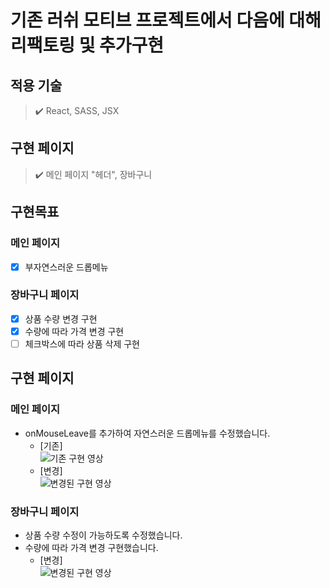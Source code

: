# 기존 러쉬 모티브 프로젝트에서 다음에 대해 리팩토링 및 추가구현

## 적용 기술
> ✔️ React, SASS, JSX

## 구현 페이지
> ✔️ 메인 페이지 "헤더", 장바구니

## 구현목표
### 메인 페이지
   - [x] 부자연스러운 드롭메뉴 <br/>
### 장바구니 페이지
   - [x] 상품 수량 변경 구현
   - [x] 수량에 따라 가격 변경 구현
   - [ ] 체크박스에 따라 상품 삭제 구현

## 구현 페이지
### 메인 페이지
- onMouseLeave를 추가하여 자연스러운 드롭메뉴를 수정했습니다.<br/>
   - [기존]<br />
![기존 구현 영상](https://user-images.githubusercontent.com/62207127/145951793-3bac127c-ecca-4bb8-8d64-0e2267d81bbd.gif)<br />
   - [변경]<br />
![변경된 구현 영상](https://user-images.githubusercontent.com/62207127/145947022-24c208a8-a950-4d17-b9a8-da8df00b146c.gif) <br />
### 장바구니 페이지
- 상품 수량 수정이 가능하도록 수정했습니다.
- 수량에 따라 가격 변경 구현했습니다.<br/>
   - [변경]<br />
![변경된 구현 영상](https://user-images.githubusercontent.com/62207127/145952677-c973b4e8-5811-4360-9f73-ee58707ee1b7.gif)

